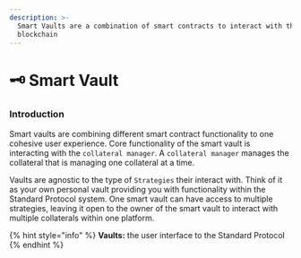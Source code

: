 ```yaml
---
description: >-
  Smart Vaults are a combination of smart contracts to interact with the
  blockchain
---
```


# 🗝 Smart Vault

### Introduction&#x20;

Smart vaults are combining different smart contract functionality to one cohesive user experience. Core functionality of the smart vault is interacting with the `collateral manager`. A `collateral manager` manages the collateral that is managing one collateral at a time. &#x20;

Vaults are agnostic to the type of `Strategies` their interact with. Think of it as your own personal vault providing you with functionality within the Standard Protocol system. One smart vault can have access to multiple strategies, leaving it open to the owner of the smart vault to interact with multiple collaterals within one platform.

{% hint style="info" %}
**Vaults:** the user interface to the Standard Protocol
{% endhint %}

